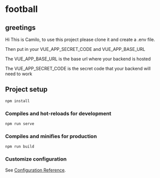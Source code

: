 # football

## greetings

Hi This is Camilo, to use this project please clone it and create a .env file.

Then put in your VUE_APP_SECRET_CODE and VUE_APP_BASE_URL

The VUE_APP_BASE_URL is the base url where your backend is hosted

The VUE_APP_SECRET_CODE is the secret code that your backend will need to work


## Project setup
```
npm install
```

### Compiles and hot-reloads for development
```
npm run serve
```

### Compiles and minifies for production
```
npm run build
```

### Customize configuration
See [Configuration Reference](https://cli.vuejs.org/config/).


